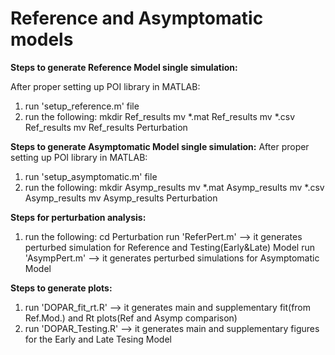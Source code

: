 # Reference and Asymptomatic models

**Steps to generate Reference Model single simulation:**

After proper setting up POI library in MATLAB:
1) run 'setup_reference.m' file
2) run the following:
  mkdir Ref_results
  mv *.mat Ref_results
  mv *.csv Ref_results
  mv Ref_results Perturbation

**Steps to generate Asymptomatic Model single simulation:**
After proper setting up POI library in MATLAB:
1) run 'setup_asymptomatic.m' file
2) run the following:
  mkdir Asymp_results
  mv *.mat Asymp_results
  mv *.csv Asymp_results
  mv Asymp_results Perturbation

**Steps for perturbation analysis:**
1) run the following:
    cd Perturbation
    run 'ReferPert.m' --> it generates perturbed simulation for Reference and Testing(Early&Late) Model
    run 'AsympPert.m' --> it generates perturbed simulations for Asymptomatic Model

**Steps to generate plots:**
1) run 'DOPAR_fit_rt.R' --> it generates main and supplementary fit(from Ref.Mod.) and Rt plots(Ref and Asymp comparison)
2) run 'DOPAR_Testing.R' --> it generates main and supplementary figures for the Early and Late Tesing Model

